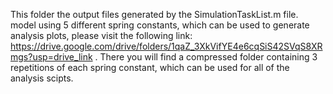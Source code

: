 This folder the output files generated by the SimulationTaskList.m file. model using 5 different spring constants, which can be used to generate analysis plots, please visit the following link: https://drive.google.com/drive/folders/1qaZ_3XkVifYE4e6cqSiS42SVqS8XRmgs?usp=drive_link . There you will find a compressed folder containing 3 repetitions of each spring constant, which can be used for all of the analysis scipts.
